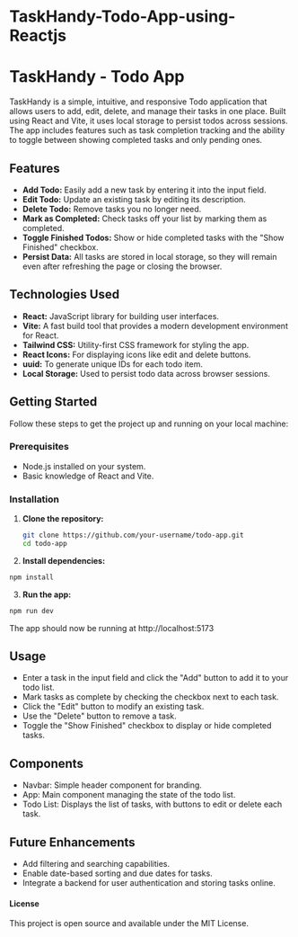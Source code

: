# TaskHandy-Todo-App-using-Reactjs
# TaskHandy - Todo App

TaskHandy is a simple, intuitive, and responsive Todo application that allows users to add, edit, delete, and manage their tasks in one place. Built using React and Vite, it uses local storage to persist todos across sessions. The app includes features such as task completion tracking and the ability to toggle between showing completed tasks and only pending ones.

## Features

- **Add Todo:** Easily add a new task by entering it into the input field.
- **Edit Todo:** Update an existing task by editing its description.
- **Delete Todo:** Remove tasks you no longer need.
- **Mark as Completed:** Check tasks off your list by marking them as completed.
- **Toggle Finished Todos:** Show or hide completed tasks with the "Show Finished" checkbox.
- **Persist Data:** All tasks are stored in local storage, so they will remain even after refreshing the page or closing the browser.

## Technologies Used

- **React:** JavaScript library for building user interfaces.
- **Vite:** A fast build tool that provides a modern development environment for React.
- **Tailwind CSS:** Utility-first CSS framework for styling the app.
- **React Icons:** For displaying icons like edit and delete buttons.
- **uuid:** To generate unique IDs for each todo item.
- **Local Storage:** Used to persist todo data across browser sessions.

## Getting Started

Follow these steps to get the project up and running on your local machine:

### Prerequisites

- Node.js installed on your system.
- Basic knowledge of React and Vite.

### Installation

1. **Clone the repository:**
   ```bash
   git clone https://github.com/your-username/todo-app.git
   cd todo-app
   ```
2. **Install dependencies:**

```bash
npm install
```
3. **Run the app:**

```bash
npm run dev
```
The app should now be running at http://localhost:5173

## Usage
- Enter a task in the input field and click the "Add" button to add it to your todo list.
- Mark tasks as complete by checking the checkbox next to each task.
- Click the "Edit" button to modify an existing task.
- Use the "Delete" button to remove a task.
- Toggle the "Show Finished" checkbox to display or hide completed tasks.

## Components
- Navbar: Simple header component for branding.
- App: Main component managing the state of the todo list.
- Todo List: Displays the list of tasks, with buttons to edit or delete each task.
## Future Enhancements
- Add filtering and searching capabilities.
- Enable date-based sorting and due dates for tasks.
- Integrate a backend for user authentication and storing tasks online.
#### License
This project is open source and available under the MIT License.
